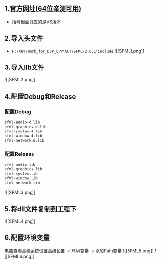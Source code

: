 ## 1.[官方网址(64位亲测可用)](https://www.sfml-dev.org/download/sfml/2.6.1/)
* 括号里面对应的是VS版本
## 2.导入头文件
* `F:\XHY\Work_for_DSP_CPP\ACT\SFML-2.6.1\include`
![[SFML1.png]]
## 3.导入lib文件
![[SFML2.png]]
## 4.配置Debug和Release
### 配置Debug
```bash
sfml-audio-d.lib  
sfml-graphics-d.lib  
sfml-system-d.lib  
sfml-window-d.lib  
sfml-network-d.lib
```
### 配置Release
```bash
sfml-audio.lib  
sfml-graphics.lib  
sfml-system.lib  
sfml-window.lib  
sfml-network.lib
```
![[SFML3.png]]
## 5.将dll文件复制到工程下
![[SFML4.png]]
## 6.配置环境变量
电脑查看高级系统设置高级设置 -> 环境变量 -> 添加Path变量
![[SFML5.png]]
![[SFML6.png]]